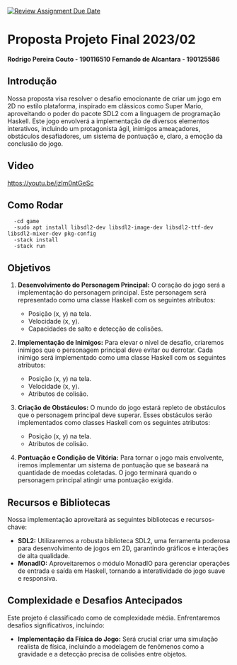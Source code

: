 [![Review Assignment Due Date](https://classroom.github.com/assets/deadline-readme-button-24ddc0f5d75046c5622901739e7c5dd533143b0c8e959d652212380cedb1ea36.svg)](https://classroom.github.com/a/hiWa6Cqc)
# Proposta Projeto Final 2023/02
**Rodrigo Pereira Couto - 190116510**
**Fernando de Alcantara - 190125586**

## Introdução
Nossa proposta visa resolver o desafio emocionante de criar um jogo em 2D no estilo plataforma, inspirado em clássicos como Super Mario, aproveitando o poder do pacote SDL2 com a linguagem de programação Haskell. Este jogo envolverá a implementação de diversos elementos interativos, incluindo um protagonista ágil, inimigos ameaçadores, obstáculos desafiadores, um sistema de pontuação e, claro, a emoção da conclusão do jogo.
## Video
https://youtu.be/jzIm0ntGeSc

## Como Rodar
      -cd game
      -sudo apt install libsdl2-dev libsdl2-image-dev libsdl2-ttf-dev libsdl2-mixer-dev pkg-config
      -stack install
      -stack run

## Objetivos
1. **Desenvolvimento do Personagem Principal:**
   O coração do jogo será a implementação do personagem principal. Este personagem será representado como uma classe Haskell com os seguintes atributos:
   - Posição (x, y) na tela.
   - Velocidade (x, y).
   - Capacidades de salto e detecção de colisões.

2. **Implementação de Inimigos:**
   Para elevar o nível de desafio, criaremos inimigos que o personagem principal deve evitar ou derrotar. Cada inimigo será implementado como uma classe Haskell com os seguintes atributos:
   - Posição (x, y) na tela.
   - Velocidade (x, y).
   - Atributos de colisão.

3. **Criação de Obstáculos:**
   O mundo do jogo estará repleto de obstáculos que o personagem principal deve superar. Esses obstáculos serão implementados como classes Haskell com os seguintes atributos:
   - Posição (x, y) na tela.
   - Atributos de colisão.

4. **Pontuação e Condição de Vitória:**
   Para tornar o jogo mais envolvente, iremos implementar um sistema de pontuação que se baseará na quantidade de moedas coletadas. O jogo terminará quando o personagem principal atingir uma pontuação exigida.

## Recursos e Bibliotecas
Nossa implementação aproveitará as seguintes bibliotecas e recursos-chave:
- **SDL2:** Utilizaremos a robusta biblioteca SDL2, uma ferramenta poderosa para desenvolvimento de jogos em 2D, garantindo gráficos e interações de alta qualidade.
- **MonadIO:** Aproveitaremos o módulo MonadIO para gerenciar operações de entrada e saída em Haskell, tornando a interatividade do jogo suave e responsiva.

## Complexidade e Desafios Antecipados
Este projeto é classificado como de complexidade média. Enfrentaremos desafios significativos, incluindo:
- **Implementação da Física do Jogo:** Será crucial criar uma simulação realista de física, incluindo a modelagem de fenômenos como a gravidade e a detecção precisa de colisões entre objetos.


